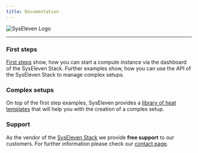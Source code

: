 ```yaml
---
title: Documentation
---
```


![SysEleven Logo](/images/stacklogo.svg)

---

### First steps

[First steps](tutorials/firststeps/) show, how you can start a compute instance via the dashboard of the SysEleven Stack. Further examples show, how you can use the API of the SysEleven Stack to manage complex setups.

### Complex setups

On top of the first step examples, SysEleven provides a [library of heat templates](https://github.com/syseleven/heat-examples) that will help you with the creation of a complex setup.

### Support

As the vendor of the [SysEleven Stack](https://dashboard.cloud.syseleven.net/) we provide **free support** to our customers. For further information please check our [contact page](support/contact/).